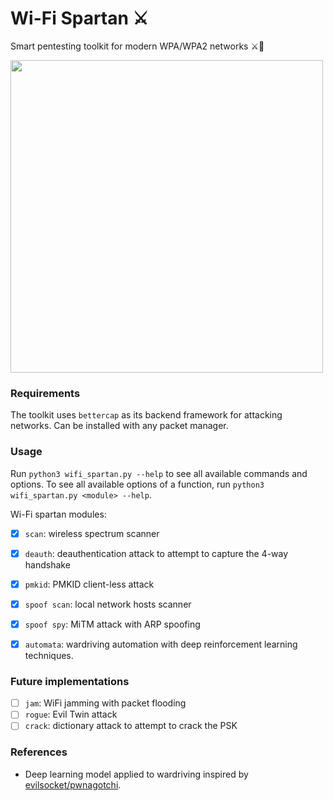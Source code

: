 # Wi-Fi Spartan ⚔️
Smart pentesting toolkit for modern WPA/WPA2 networks ⚔️📡

<img src="https://github.com/javiln8/wifi_spartan/blob/master/images/logo.png?raw=true" width="500">

### Requirements
The toolkit uses `bettercap` as its backend framework for attacking networks. Can be installed with any packet manager.

### Usage
Run `python3 wifi_spartan.py --help` to see all available commands and options. To see all available options of a function, run `python3 wifi_spartan.py <module> --help`.

Wi-Fi spartan modules:
- [x] `scan`: wireless spectrum scanner
- [x] `deauth`: deauthentication attack to attempt to capture the 4-way handshake
- [x] `pmkid`: PMKID client-less attack
- [x] `spoof scan`: local network hosts scanner
- [x] `spoof spy`: MiTM attack with ARP spoofing
- [x] `automata`: wardriving automation with deep reinforcement learning techniques.


### Future implementations
- [ ] `jam`: WiFi jamming with packet flooding
- [ ] `rogue`: Evil Twin attack
- [ ] `crack`: dictionary attack to attempt to crack the PSK

### References

- Deep learning model applied to wardriving inspired by [evilsocket/pwnagotchi](https://github.com/evilsocket/pwnagotchi).
